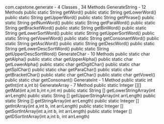 com.capstone.generate - 4 Classes , 34 Methods
    GenerateString - 12 Methods
        public static String getWord()
        public static String getLowerWord()
        public static String getUpperWord()
        public static String getPhrase()
        public static String getNumWord()
        public static String getParaWord()
        public static String getBracketWord()
        public static String getBinWord()
        public static String getLowerSortWord()
        public static String getUpperSortWord()
        public static String getVowelWord()
        public static String getConsonantWord()
        public static String getAscWord()
        public static String getDescWord()
        public static String getLowerDescSortWord()
        public static String getUpperDescSortWord()
    GenerateChar - 10 Methods
        public static char getAlpha()
        public static char getUpperAlpha()
        public static char getLowerAlpha()
        public static  char getDigitChar()
        public static  char getSplChar()
        public static char getParaChar()
        public static char getBracketChar()
        public static char getChar()
        public static char getVowel()
        public static char getConsonant()
    GenerateInt - 1 Method
        public static int getInt(int a,int b)
    GenerateArray - 7 Method
        public static Integer [][] getMat(int a,int b,int n,int m)
        public static String [] getLowerStringArray(int arrLength)
        public static String [] getUpperStringArray(int arrLength)
        public static String [] getStringArray(int arrLength)
        public static Integer [] getIntArray(int a,int b, int arrLength)
        public static Integer [] getSortIntArray(int a,int b, int arrLength)
        public static Integer [] getDSortIntArray(int a,int b, int arrLength)
